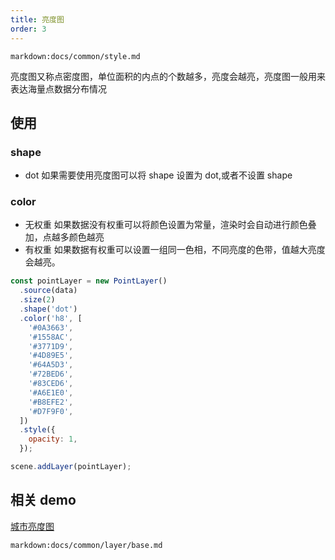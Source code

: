 ```yaml
---
title: 亮度图
order: 3
---
```


`markdown:docs/common/style.md`

亮度图又称点密度图，单位面积的内点的个数越多，亮度会越亮，亮度图一般用来表达海量点数据分布情况

## 使用

### shape

- dot 如果需要使用亮度图可以将 shape 设置为 dot,或者不设置 shape

### color

- 无权重
  如果数据没有权重可以将颜色设置为常量，渲染时会自动进行颜色叠加，点越多颜色越亮
- 有权重
  如果数据有权重可以设置一组同一色相，不同亮度的色带，值越大亮度会越亮。

```javascript
const pointLayer = new PointLayer()
  .source(data)
  .size(2)
  .shape('dot')
  .color('h8', [
    '#0A3663',
    '#1558AC',
    '#3771D9',
    '#4D89E5',
    '#64A5D3',
    '#72BED6',
    '#83CED6',
    '#A6E1E0',
    '#B8EFE2',
    '#D7F9F0',
  ])
  .style({
    opacity: 1,
  });

scene.addLayer(pointLayer);
```

## 相关 demo

[城市亮度图](../../../../examples/point/dot)

`markdown:docs/common/layer/base.md`
